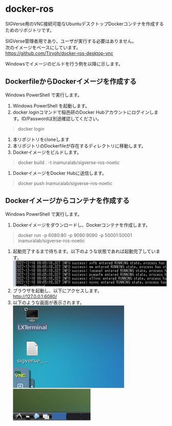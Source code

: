 # docker-ros

SIGVerse用のVNC接続可能なUbuntuデスクトップDockerコンテナを作成するためのリポジトリです。

SIGVerse管理者用であり、ユーザが実行する必要はありません。  
次のイメージをベースにしています。  
https://github.com/Tiryoh/docker-ros-desktop-vnc

Windowsでイメージのビルドを行う例を以降に示します。

## DockerfileからDockerイメージを作成する

Windows PowerShell で実行します。

1. Windows PowerShell を起動します。
1. docker loginコマンドで稲邑研のDocker Hubアカウントにログインします。ID/Passwordは別途確認してください。
> docker login
1. 本リポジトリをcloneします
1. 本リポジトリのDockerfileが存在するディレクトリに移動します。
1. Dockerイメージをビルドします。
> docker build . -t inamuralab/sigverse-ros-noetic
1. DockerイメージをDocker Hubに送信します。
>  docker push inamuralab/sigverse-ros-noetic

## Dockerイメージからコンテナを作成する

Windows PowerShell で実行します。

1. Dockerイメージをダウンロードし、Dockerコンテナを作成します。
> docker run -p 6080:80 -p 9090:9090 -p 50001:50001 inamuralab/sigverse-ros-noetic
1. 起動完了するまで待ちます。以下のような状態であれば起動完了しています。
![create-container](images/create-container.png "Create Container")
1. ブラウザを起動し、以下にアクセスします。  
http://127.0.0.1:6080/
1. 以下のような画面が表示されます。  
![vnc-desktop1](images/vnc-desktop1.png "上側")  
![vnc-desktop1](images/vnc-desktop2.png "下側")
